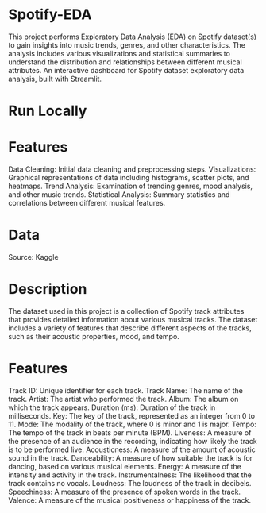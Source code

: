 # Spotify-EDA
This project performs Exploratory Data Analysis (EDA) on Spotify dataset(s) to gain insights into music trends, genres, and other characteristics. The analysis includes various visualizations and statistical summaries to understand the distribution and relationships between different musical attributes.
An interactive dashboard for Spotify dataset exploratory data analysis, built with Streamlit.


# Run Locally



# Features
Data Cleaning: Initial data cleaning and preprocessing steps.
Visualizations: Graphical representations of data including histograms, scatter plots, and heatmaps.
Trend Analysis: Examination of trending genres, mood analysis, and other music trends.
Statistical Analysis: Summary statistics and correlations between different musical features.

# Data
Source: Kaggle

# Description
The dataset used in this project is a collection of Spotify track attributes that provides detailed information about various musical tracks. The dataset includes a variety of features that describe different aspects of the tracks, such as their acoustic properties, mood, and tempo.

# Features
Track ID: Unique identifier for each track.
Track Name: The name of the track.
Artist: The artist who performed the track.
Album: The album on which the track appears.
Duration (ms): Duration of the track in milliseconds.
Key: The key of the track, represented as an integer from 0 to 11.
Mode: The modality of the track, where 0 is minor and 1 is major.
Tempo: The tempo of the track in beats per minute (BPM).
Liveness: A measure of the presence of an audience in the recording, indicating how likely the track is to be performed live.
Acousticness: A measure of the amount of acoustic sound in the track.
Danceability: A measure of how suitable the track is for dancing, based on various musical elements.
Energy: A measure of the intensity and activity in the track.
Instrumentalness: The likelihood that the track contains no vocals.
Loudness: The loudness of the track in decibels.
Speechiness: A measure of the presence of spoken words in the track.
Valence: A measure of the musical positiveness or happiness of the track.
